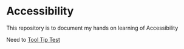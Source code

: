 # Accessibility
This repository is to document my hands on learning of Accessibility

Need to [Tool Tip Test](/CodeSnippets/ToolTipTest.html)
